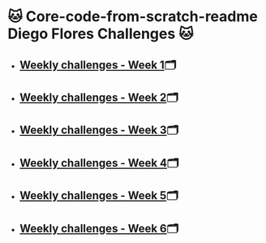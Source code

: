 <h1>🐱 Core-code-from-scratch-readme Diego Flores Challenges 🐱</h1>
<ul>
 <li><h2><a href="https://github.com/drewbydiego/core-code-from-scratch-readme/blob/master/README%20Week01%20Challenges.md" target="_blank">Weekly challenges - Week 1</a>🗂️</h2></li>
  <li><h2><a href="https://github.com/drewbydiego/core-code-from-scratch-readme/blob/master/README%20Week02%20Challenges.md" target="_blank">Weekly challenges - Week 2</a>🗂️</h2></li>
  <li><h2><a href="https://github.com/drewbydiego/core-code-from-scratch-readme/blob/master/README%20Week03%20Challenges.md" target="_blank">Weekly challenges - Week 3</a>🗂️</h2></li>
  <li><h2><a href="https://github.com/drewbydiego/core-code-from-scratch-readme/blob/master/README%20Week04%20Challenges.md" target="_blank">Weekly challenges - Week 4</a>🗂️</h2></li>
  <li><h2><a href="https://github.com/drewbydiego/core-code-from-scratch-readme/blob/master/README%20Week05%20Challenges.md" target="_blank">Weekly challenges - Week 5</a>🗂️</h2></li>
  <li><h2><a href="https://github.com/drewbydiego/core-code-from-scratch-readme/blob/master/README%20Week06%20Challenges.md" target="_blank">Weekly challenges - Week 6</a>🗂️</h2></li>
</ul>
